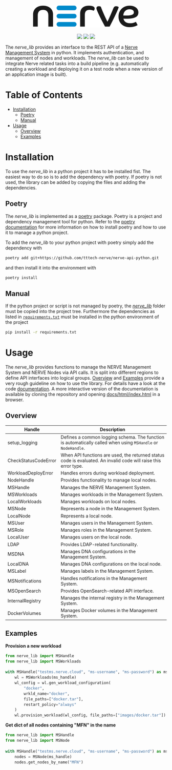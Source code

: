 <p align="center">
    <img src="./img/logo-nerve-black.svg" alt="Nerve"/><br><br>
    <a href="./LICENSE"><img src="https://img.shields.io/badge/license-MIT-green.svg"/></a>
    <a href="https://docs.python.org/3/"><img src="https://img.shields.io/badge/python-3.9%20%7C%203.10%20%7C%203.11%20%7C%203.12%20%7C%203.13-blue.svg"/></a>
    <a href="https://docs.nerve.cloud"><img src="https://img.shields.io/badge/nerve-2.9%20%7C%202.10%20%7C%203.0-blue.svg"/></a>
</p>

The *nerve_lib* provides an interface to the REST API of a [Nerve Management System](https://docs.nerve.cloud/) in python. It implements authentication, and management of nodes and workloads. The *nerve_lib* can be used to integrate Nerve related tasks into a build pipeline (e.g. automatically creating a workload and deploying it on a test node when a new version of an application image is built).

# Table of Contents
- <a href="#h_installation">Installation</a>
    - <a href="#hh_poetry">Poetry</a>
    - <a href="#hh_manual">Manual</a>
- <a href="#h_usage">Usage</a>
    - <a href="#hh_overview">Overview</a>
    - <a href="#hh_examples">Examples</a>

# Installation<a name="h_installation"></a>

To use the *nerve_lib* in a python project it has to be installed fist. The easiest way to do so is to add the dependency with poetry. If poetry is not used, the library can be added by copying the files and adding the dependencies.

## Poetry<a name="hh_poetry"></a>

The *nerve_lib* is implemented as a [poetry](https://python-poetry.org/) package. Poetry is a project and dependency management tool for python. Refer to the [poetry documentation](https://python-poetry.org/) for more information on how to install poetry and how to use it to manage a python project. 

To add the *nerve_lib* to your python project with poetry simply add the dependency with
```bash
poetry add git+https://github.com/tttech-nerve/nerve-api-python.git
```
and then install it into the environment with
```bash
poetry install
```

## Manual<a name="hh_manual"></a>

If the python project or script is not managed by poetry, the [*nerve_lib*](./nerve_lib) folder must be copied into the project tree. Furthermore the dependencies as listed in [`requirements.txt`](./requirements.txt) must be installed in the python environment of the project
```bash
pip install -r requirements.txt
```

# Usage<a name="h_usage"></a>

The *nerve_lib* provides functions to manage the NERVE Management System and NERVE Nodes via API calls. It is split into different regions to define API interfaces into logical groups. [Overview](#hh_overview) and [Examples](#hh_examples) provide a very rough guideline on how to use the library. For details have a look at the code [documentation](./docs/markdown/index.md). A more interactive version of the documentation is available by cloning the repository and opening [docs/html/index.html](./docs/html/index.html) in a browser.

## Overview<a name="hh_overview"></a>
| Handle           | Description                                           |
|------------------|-------------------------------------------------------|
| setup_logging    | Defines a common logging schema. The function is automatically called when using `MSHandle` or `NodeHandle`. |
| CheckStatusCodeError | When API functions are used, the returned status code is evaluated. An invalid code will raise this error type. |
| WorkloadDeployError | Handles errors during workload deployment. |
| NodeHandle       | Provides functionality to manage local nodes. |
| MSHandle         | Manages the NERVE Management System. |
| MSWorkloads      | Manages workloads in the Management System. |
| LocalWorkloads   | Manages workloads on local nodes. |
| MSNode           | Represents a node in the Management System. |
| LocalNode        | Represents a local node. |
| MSUser           | Manages users in the Management System. |
| MSRole           | Manages roles in the Management System. |
| LocalUser        | Manages users on the local node. |
| LDAP             | Provides LDAP-related functionality. |
| MSDNA            | Manages DNA configurations in the Management System. |
| LocalDNA         | Manages DNA configurations on the local node. |
| MSLabel          | Manages labels in the Management System. |
| MSNotifications  | Handles notifications in the Management System. |
| MSOpenSearch     | Provides OpenSearch-related API interface. |
| InternalRegistry | Manages the internal registry in the Management System. |
| DockerVolumes    | Manages Docker volumes in the Management System. |

## Examples<a name="hh_examples"></a>

**Provision a new workload**
```python
from nerve_lib import MSHandle
from nerve_lib import MSWorkloads

with MSHandle("testms.nerve.cloud", "ms-username", "ms-password") as ms_handle:
    wl = MSWorkloads(ms_handle)
    wl_config = wl.gen_workload_configuration(
        "docker",
        wrkld_name="docker",
        file_paths=["docker.tar"],
        restart_policy="always"
    )
    wl.provision_workload(wl_config, file_paths=["images/docker.tar"])
```

**Get dict of all nodes containing "MFN" in the name**
```python
from nerve_lib import MSHandle
from nerve_lib import MSNode

with MSHandle("testms.nerve.cloud", "ms-username", "ms-password") as ms_handle:
    nodes = MSNode(ms_handle)
    nodes.get_nodes_by_name("MFN")
```